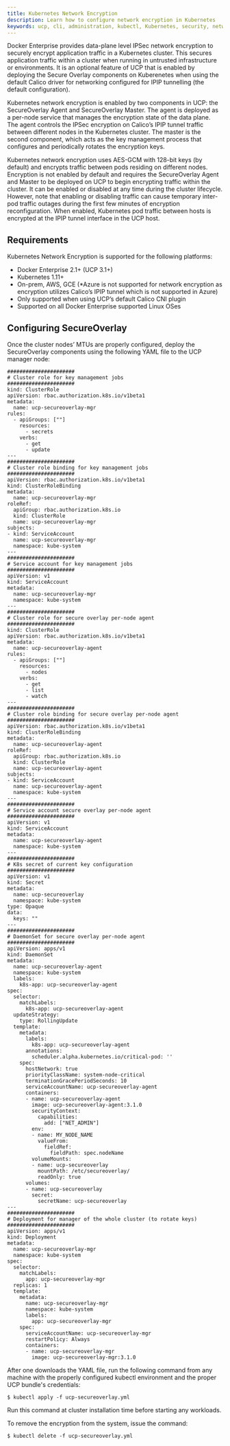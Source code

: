 ```yaml
---
title: Kubernetes Network Encryption
description: Learn how to configure network encryption in Kubernetes
keywords: ucp, cli, administration, kubectl, Kubernetes, security, network, ipsec, ipip, esp, calico
---
```


Docker Enterprise provides data-plane level IPSec network encryption to securely encrypt application traffic in a Kubernetes cluster. This secures application traffic within a cluster when running in untrusted infrastructure or environments. It is an optional feature of UCP that is enabled by deploying the Secure Overlay components on Kuberenetes when using the default Calico driver for networking configured for IPIP tunnelling (the default configuration).

Kubernetes network encryption is enabled by two components in UCP: the SecureOverlay Agent and SecureOverlay Master. The agent is deployed as a per-node service that manages the encryption state of the data plane. The agent controls the IPSec encryption on Calico’s IPIP tunnel traffic between different nodes in the Kubernetes cluster. The master is the second component, which acts as the key management process that configures and periodically rotates the encryption keys.

Kubernetes network encryption uses AES-GCM with 128-bit keys (by default) and encrypts traffic between pods residing on different nodes. Encryption is not enabled by default and requires the SecureOverlay Agent and Master to be deployed on UCP to begin encrypting traffic within the cluster. It can be enabled or disabled at any time during the cluster lifecycle. However, note that enabling or disabling traffic can cause temporary inter-pod traffic outages during the first few minutes of encryption reconfiguration. When enabled, Kubernetes pod traffic between hosts is encrypted at the IPIP tunnel interface in the UCP host.

## Requirements

Kubernetes Network Encryption is supported for the following platforms:
* Docker Enterprise 2.1+ (UCP 3.1+)
* Kubernetes 1.11+
* On-prem, AWS, GCE (*Azure is not supported for network encryption as encryption utilizes Calico’s IPIP tunnel which is not supported in Azure)
* Only supported when using UCP’s default Calico CNI plugin
* Supported on all Docker Enterprise supported Linux OSes

## Configuring SecureOverlay

Once the cluster nodes’ MTUs are properly configured, deploy the SecureOverlay components using the following YAML file to the UCP manager node:

```
######################
# Cluster role for key management jobs
######################
kind: ClusterRole
apiVersion: rbac.authorization.k8s.io/v1beta1
metadata:
  name: ucp-secureoverlay-mgr
rules:
  - apiGroups: [""]
    resources:
      - secrets
    verbs:
      - get
      - update
---
######################
# Cluster role binding for key management jobs
######################
apiVersion: rbac.authorization.k8s.io/v1beta1
kind: ClusterRoleBinding
metadata:
  name: ucp-secureoverlay-mgr
roleRef:
  apiGroup: rbac.authorization.k8s.io
  kind: ClusterRole
  name: ucp-secureoverlay-mgr
subjects:
- kind: ServiceAccount
  name: ucp-secureoverlay-mgr
  namespace: kube-system
---
######################
# Service account for key management jobs
######################
apiVersion: v1
kind: ServiceAccount
metadata:
  name: ucp-secureoverlay-mgr
  namespace: kube-system
---
######################
# Cluster role for secure overlay per-node agent
######################
kind: ClusterRole
apiVersion: rbac.authorization.k8s.io/v1beta1
metadata:
  name: ucp-secureoverlay-agent
rules:
  - apiGroups: [""]
    resources:
      - nodes
    verbs:
      - get
      - list
      - watch
---
######################
# Cluster role binding for secure overlay per-node agent
######################
apiVersion: rbac.authorization.k8s.io/v1beta1
kind: ClusterRoleBinding
metadata:
  name: ucp-secureoverlay-agent
roleRef:
  apiGroup: rbac.authorization.k8s.io
  kind: ClusterRole
  name: ucp-secureoverlay-agent
subjects:
- kind: ServiceAccount
  name: ucp-secureoverlay-agent
  namespace: kube-system
---
######################
# Service account secure overlay per-node agent
######################
apiVersion: v1
kind: ServiceAccount
metadata:
  name: ucp-secureoverlay-agent
  namespace: kube-system
---
######################
# K8s secret of current key configuration
######################
apiVersion: v1
kind: Secret
metadata:
  name: ucp-secureoverlay
  namespace: kube-system
type: Opaque
data:
  keys: ""
---
######################
# DaemonSet for secure overlay per-node agent
######################
apiVersion: apps/v1
kind: DaemonSet
metadata:
  name: ucp-secureoverlay-agent
  namespace: kube-system
  labels:
    k8s-app: ucp-secureoverlay-agent
spec:
  selector:
    matchLabels:
      k8s-app: ucp-secureoverlay-agent
  updateStrategy:
    type: RollingUpdate
  template:
    metadata:
      labels:
        k8s-app: ucp-secureoverlay-agent
      annotations:
        scheduler.alpha.kubernetes.io/critical-pod: ''
    spec:
      hostNetwork: true
      priorityClassName: system-node-critical
      terminationGracePeriodSeconds: 10
      serviceAccountName: ucp-secureoverlay-agent
      containers:
      - name: ucp-secureoverlay-agent
        image: ucp-secureoverlay-agent:3.1.0
        securityContext:
          capabilities:
            add: ["NET_ADMIN"]
        env:
        - name: MY_NODE_NAME
          valueFrom:
            fieldRef:
              fieldPath: spec.nodeName
        volumeMounts:
        - name: ucp-secureoverlay
          mountPath: /etc/secureoverlay/
          readOnly: true
      volumes:
      - name: ucp-secureoverlay
        secret:
          secretName: ucp-secureoverlay
---
######################
# Deployment for manager of the whole cluster (to rotate keys)
######################
apiVersion: apps/v1
kind: Deployment
metadata:
  name: ucp-secureoverlay-mgr
  namespace: kube-system
spec:
  selector:
    matchLabels:
      app: ucp-secureoverlay-mgr
  replicas: 1
  template:
    metadata:
      name: ucp-secureoverlay-mgr
      namespace: kube-system
      labels:
        app: ucp-secureoverlay-mgr
    spec:
      serviceAccountName: ucp-secureoverlay-mgr
      restartPolicy: Always
      containers:
      - name: ucp-secureoverlay-mgr
        image: ucp-secureoverlay-mgr:3.1.0
```

After one downloads the YAML file, run the following command from any machine with the properly configured kubectl environment and the proper UCP bundle's credentials: 

```
$ kubectl apply -f ucp-secureoverlay.yml
```

Run this command at cluster installation time before starting any workloads.

To remove the encryption from the system, issue the command:

```
$ kubectl delete -f ucp-secureoverlay.yml
```
